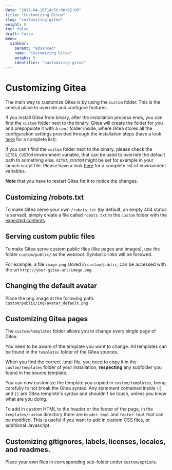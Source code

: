 ```yaml
---
date: "2017-04-15T14:56:00+02:00"
title: "Customizing Gitea"
slug: "customizing-gitea"
weight: 9
toc: false
draft: false
menu:
  sidebar:
    parent: "advanced"
    name: "Customizing Gitea"
    weight: 9
    identifier: "customizing-gitea"
---
```


# Customizing Gitea

The main way to customize Gitea is by using the `custom` folder. This is the central place to override and configure features.

If you install Gitea from binary, after the installation process ends, you can find the `custom` folder next to the binary.
Gitea will create the folder for you and prepopulate it with a `conf` folder inside, where Gitea stores all the configuration settings provided through the installation steps (have a look [here](https://docs.gitea.io/en-us/config-cheat-sheet/) for a complete list).

If you can't find the `custom` folder next to the binary, please check the `GITEA_CUSTOM` environment variable, that can be used to override the default path to something else. `GITEA_CUSTOM` might be set for example in your launch script file. Please have a look [here](https://docs.gitea.io/en-us/specific-variables/) for a complete list of environment variables.

**Note** that you have to restart Gitea for it to notice the changes.

## Customizing /robots.txt

To make Gitea serve your own `/robots.txt` (by default, an empty 404 status is served), simply create a file called `robots.txt` in the `custom` folder with the [expected contents](http://www.robotstxt.org/).

## Serving custom public files

To make Gitea serve custom public files (like pages and images), use the folder `custom/public/` as the webroot. Symbolic links will be followed.

For example, a file `image.png` stored in `custom/public`, can be accessed with the url `http://your-gitea-url/image.png`.

## Changing the default avatar

Place the png image at the following path: `custom/public/img/avatar_default.png`

## Customizing Gitea pages

The `custom/templates` folder allows you to change every single page of Gitea.

You need to be aware of the template you want to change. All templates can be found in the `templates` folder of the Gitea sources.

When you find the correct .tmpl file, you need to copy it in the `custom/templates` folder of your installation, __respecting__ any subfolder you found in the source template.

You can now customize the template you copied in `custom/templates`, being carefully to not break the Gitea syntax.
Any statement contained inside `{{` and `}}` are Gitea templete's syntax and shouldn't be touch, unless you know what are you doing.

To add in custom HTML to the header or the footer of the page, in the `templates/custom` directory there are `header.tmpl` and `footer.tmpl` that can be modified. This is useful if you want to add in custom CSS files, or additional Javascript.

## Customizing gitignores, labels, licenses, locales, and readmes.

Place your own files in corresponding sub-folder under `custom/options`.
